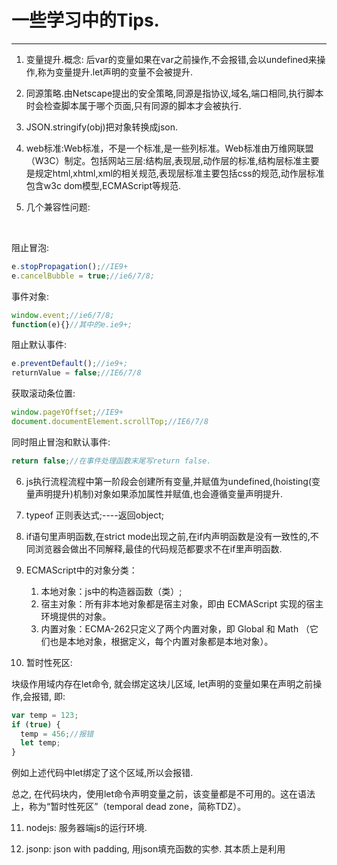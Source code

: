 # **一些学习中的Tips.**

---

1. 变量提升.概念: 后var的变量如果在var之前操作,不会报错,会以undefined来操作,称为变量提升.let声明的变量不会被提升.

2. 同源策略.由Netscape提出的安全策略,同源是指协议,域名,端口相同,执行脚本时会检查脚本属于哪个页面,只有同源的脚本才会被执行.

3. JSON.stringify(obj)把对象转换成json.

4. web标准:Web标准，不是一个标准,是一些列标准。Web标准由万维网联盟（W3C）制定。包括网站三层:结构层,表现层,动作层的标准,结构层标准主要是规定html,xhtml,xml的相关规范,表现层标准主要包括css的规范,动作层标准包含w3c dom模型,ECMAScript等规范.

5. 几个兼容性问题:

  ​

  阻止冒泡:

  ```javascript
  e.stopPropagation();//IE9+
  e.cancelBubble = true;//ie6/7/8;
  ```
  事件对象:

  ```javascript
  window.event;//ie6/7/8;
  function(e){}//其中的e.ie9+;
  ```
  阻止默认事件:

  ```javascript
  e.preventDefault();//ie9+;
  returnValue = false;//IE6/7/8
  ```
  获取滚动条位置:

  ```javascript
  window.pageYOffset;//IE9+
  document.documentElement.scrollTop;//IE6/7/8
  ```

  同时阻止冒泡和默认事件:

  ```javascript
  return false;//在事件处理函数末尾写return false.
  ```

6. js执行流程流程中第一阶段会创建所有变量,并赋值为undefined,(hoisting(变量声明提升)机制)对象如果添加属性并赋值,也会遵循变量声明提升.

7. typeof 正则表达式;----返回object;

8. if语句里声明函数,在strict mode出现之前,在if内声明函数是没有一致性的,不同浏览器会做出不同解释,最佳的代码规范都要求不在if里声明函数.

9. ECMAScript中的对象分类：

   1. 本地对象：js中的构造器函数（类）;
   2. 宿主对象：所有非本地对象都是宿主对象，即由 ECMAScript 实现的宿主环境提供的对象。
   3. 内置对象：ECMA-262只定义了两个内置对象，即 Global 和 Math （它们也是本地对象，根据定义，每个内置对象都是本地对象）。

10. 暂时性死区:

  块级作用域内存在let命令, 就会绑定这块儿区域, let声明的变量如果在声明之前操作,会报错, 即:

  ```javascript
  var temp = 123;
  if (true) {
    temp = 456;//报错
    let temp;
  }
  ```

  例如上述代码中let绑定了这个区域,所以会报错.

  总之, 在代码块内，使用let命令声明变量之前，该变量都是不可用的。这在语法上，称为“暂时性死区”（temporal dead zone，简称TDZ）。

11. nodejs: 服务器端js的运行环境.

12. jsonp: json with padding, 用json填充函数的实参. 其本质上是利用<script> 标签的src属性可以跨域的原理来实现跨域.

13. 原型链: 一条由__proto__串起来,直到 Object().prototype.__proto__为null的链, 称为原型链.

14. 由于Function的特殊性，它“自己构造自己”。

    ```javascript
    Function.__proto__ === Function.prototype //true
    ```

15. 冻结的对象: 

    ```javascript
    const foo = Object.freeze({});
    //常规模式给foo对象添加属性不起作用;
    //严格模式给foo添加属性报错;
    foo.prop = 111;//报错
    ```

    常量foo指向一个冻结的对象，所以添加新属性不起作用，严格模式时还会报错。

    出了将对象本身冻结, 对象的属性也应该被冻结:

    ```javascript
    var oFree = (obj) {
      Object.freeze(obj);
      Object.keys(obj).forEach( (key, value) => {
        if( typeof obj[key] === 'object' ) {
          oFree(obj[key]);
        }
      });
    };
    ```

16. let 声明的变量不属于全局变量:

    ```javascript
    var a = 1;
    window.a // 1
    //===============
    let a = 1;
    window.a //undefined
    ```

17. 解构赋值中, 实际上只要等号左右两边结构相同就会赋值成功. 不成功的变量就会是undefined:

    ```javascript
    let [foo, [[bar], baz]] = [1, [[2], 3]];
    foo // 1
    bar // 2
    baz // 3
    //==============================================
    let [x, y, ...z] = ['a'];
    x // "a"
    y // undefined
    z // []
    ```

18. 为什么扩展js内置对象不是一个好的做法：

    由于扩展内置对象会有种种不确定性, 不保证JavaScript后续会原生支持扩展的方法, 一旦支持, 就会跟自己扩展的起冲突.导致代码崩溃.

19. jQuery自定义插件的方法: 

    ```javascript

    1.
    jQuery.fn.extend({
        "exFn": function(){alert('jquery对象扩展插件')}
    });
    2.
    jQuery.extend({
        "exFn": function(){alert('jquery核心对象方法')}
    });
    ```

20. ES6的对象的解构赋值与数组解构赋值的区别: 

    数组解构赋值是根据元素位置赋值, 由于对象是无序的属性值对, 所以解构赋值时需要注意, 同名的属性才会被赋值成功(根据对象的属性名来赋对应的值).

21. a标记的target属性: 

    1. _blank :在新窗口打开链接
    2. _self: 在当前窗开打开链接
    3. _top: 在最顶级的窗口打开链接
    4. _parent: 在父窗口打开链接

22. [数组排序:](https://github.com/haolic/Tips-lecture/tree/master/example/%E6%95%B0%E7%BB%84%E6%8E%92%E5%BA%8F) 

    1. [sort()方法](https://github.com/haolic/Tips-lecture/blob/master/example/%E6%95%B0%E7%BB%84%E6%8E%92%E5%BA%8F/sort()%E6%8E%92%E5%BA%8F.html)
    2. [二分法](https://github.com/haolic/Tips-lecture/blob/master/example/%E6%95%B0%E7%BB%84%E6%8E%92%E5%BA%8F/%E4%BA%8C%E5%88%86%E6%B3%95%E6%8E%92%E5%BA%8F.html)
    3. [选择排序](https://github.com/haolic/Tips-lecture/blob/master/example/%E6%95%B0%E7%BB%84%E6%8E%92%E5%BA%8F/%E9%80%89%E6%8B%A9%E6%8E%92%E5%BA%8F.html)
    4. [冒泡排序](https://github.com/haolic/Tips-lecture/blob/master/example/%E6%95%B0%E7%BB%84%E6%8E%92%E5%BA%8F/%E5%86%92%E6%B3%A1%E6%8E%92%E5%BA%8F.html)

23. [数组去重: 6种方法.](https://github.com/haolic/Tips-lecture/tree/master/example/%E6%95%B0%E7%BB%84%E5%8E%BB%E9%87%8D)

24. angular中ng-repeat指令:

    ```javascript
    <ul>
      <li ng-repeat="(index, value) in array">
      	//index为下标.
        //value为数组元素.
      </li>
    </ul>
    ```

    ​

25. ng-model指令详解:

    1. ```javascript
       //对于input:text, ng-model绑定的值为元素的value.
       <input type="text" ng-model="value">
       //此处的"value"是domElement.value.
       ```

    2. ```javascript
       //对于input:password, ng-model绑定的值为元素的value.
       <input type="password" ng-model="value">
       //此处的"value"是domElement.value.
       ```

    3. ```javascript
       //对于textarea, ng-model绑定的值为元素的value.
       <textarea ng-model="value"></textarea>
       //此处的"value"是domElement.value.
       ```

    4. ```javascript
       //*此条完整性有待完善.
       //对于input:checkbox/radio, ng-model绑定的值为元素的checked的值(true/false).
       <input type="checkbox" ng-model="checked">
       <input type="radio" ng-model="checked">
       //此处的"checked"是domElement.checked.
       ```

26. Vue2中v-model的.lazy修饰符, 是使得input的输入内容在失去焦点时响应数据变化.

27. DOM节点操作:

    1. 创建节点:

       ```javascript
       document.createElement(nodeName);
       ```

    2. 在某个节点前插入节点:

       ```javascript
       document.insertBefore(newNode, oldNode);
       ```

    3. 复制(clone)节点:

       ```javascript
       cloneNode(true | false);
       ```

    4. 删除节点: 

       ```javascript
       parentNode.removeChild(node);
       ```

       ​

28. ajax中阻止缓存: 

    1. jquery中cache: false
    2. 在URL参数后加上 "?timestamp=" + new Date().getTime();

29. src和href的区别: src是加载静态资源比如加载图片、加载js, href是超链接的写法,一般用来给某标记或文字设置超链接. 浏览器解析到src时,会暂停其他资源下载,直到将该资源加载-编译-执行完毕.浏览器解析到href会不停止对当前文档的处理,并行下载资源.

30. 事件委派(委托)的实现原理: 通过给父元素添加事件, 通过事件冒泡并且通过event.target来获取实际想要触发事件的对象来实现委派.

31. GET和POST区别：

    1. GET是和请求头一起发送数据, 大小有限制, 但是速度快；
    2. POST是和请求体（正文）一起发送，大小没有限制。

32. 判断object的具体类型: Object.prototype.toString.call(obj)判断obj的具体类型;

    ​	由于typeof(array)/ typeof(null)/ typeof(obj)均返回object所以需要用上述方法判断具体类型.

33. 有关web性能:

    1. web性能时间: 从用户输入网址回车到整个网站(或部分)显示到用户面前所花的时间.
       1. dns解析时间: 
          1. 减少DNS解析时间:国内尽量用中国万网域名.
       2. 网页下载时间: 
          1. 减少冗余代码(纯手写), 
          2. 减少http请求(css/js 合并&压缩, css sprites/webpack打包).
       3. 浏览器渲染时间: 
          1. css 高效能: 书写顺序(位置属性, 大小, 文本, 背景, 其他(animation, transition)))

34. 类数组转换成数组: 

    1. Array.prototype.slice.call(arrayLike);//slice([a,[b]])方法返回值为数组.无参数返回整个数组,一个参数slice(a)返回从下标为a到最后的数组,两个参数slice(a,b) 返回从下标a到b且不包含下标为b的元素.
    2. Array.prototype.splice.call(arrayLike);//splice();方法返回值也为数组,但是会对原数组有影响. 例如splice(0)是从第0个下标的元素删除到最后一个元素,随后原数组中元素个数为空.splice(a,b)为从下标为a删除到下标为b,且不包含b.

---

以后会不定期更新.哈哈哈 .